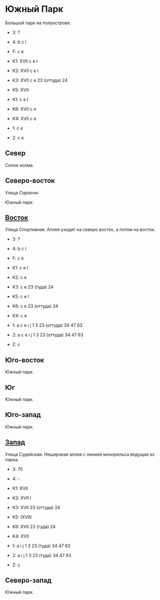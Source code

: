 # Южный Парк

Большой парк на полуострове.

* 3:    ?
* 4:    b   c   l
* F:    c   e
* K1:   XVII
        c   e   l
* K2:   XVII
        c   e   l
* K3:   XVII
        c   e
        23 (оттуда) 24
* K5:   XVII
* K1:   c   e   l

* K6:   XVII
        c   e
* K4:   XVII
        c   e
* 1:    c   e
* 2:    c   e

## Север

Склон холма.

## Северо-восток

Улица *Саранчи*.

Южный парк.

## [Восток](./11520030.md)

Улица Спортивная.
Аллея уходит на северо восток, а потом на восток.

* 3:    ?
* 4:    b   c   l
* F:    c   e
* K1:   c   e   l
* K2:   c   e
* K3:   c   e
        23 (туда)   24
* K5:   c   e   l

* K6:   c   e
        23 (оттуда) 24
* K4:   c   e
* 1:    a   c   e   i   j
        1   3   23 (оттуда) 34  47  63
* 2:    a   c   e   i   j
        1   3   23 (оттуда) 34  47  63

* Z:    c

## Юго-восток

Южный парк.

## Юг

Южный парк.

## Юго-запад

Южный парк.

## [Запад](./11500025.md)

Улица Судейская.
Неширокая аллея с линией монорельса ведущая из парка.

* 3:    70
* 4:    -
* K1:   XVII
* K2:   XVII
        l
* K3:   XVII
        23 (оттуда) 24
* K5:   (XVII)

* K6:   XVII
        23 (туда)   24
* K4:   XVII
* 1:    a   i   j
        1   3   23 (туда)   34  47  63
* 2:    a   i   j
        1   3   23 (туда)   34  47  63

* Z:    c

## Северо-запад

Южный парк.
